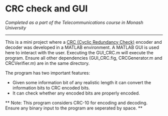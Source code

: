 # CRC check and GUI #

*Completed as a part of the Telecommunications course in Monash University*

***

This is a mini project where a [CRC (Cyclic Redundancy Check)](https://en.wikipedia.org/wiki/Cyclic_redundancy_check#Computation) encoder and decoder was developed in a MATLAB environment. A MATLAB GUI is used here to interact with the user. Executing the GUI_CRC.m will execute the program. Ensure all other dependencies (GUI_CRC.fig, CRCGenerator.m and CRCVerifier.m) are in the same directory.



The program has two important features:
-   Given some information bit of any realistic length it can convert the information bits to CRC encoded bits.
-   It can check whether any encoded bits are properly encoded.

** Note: This program considers CRC-10 for encoding and decoding. Ensure any binary input to the program are seperated by space. **

